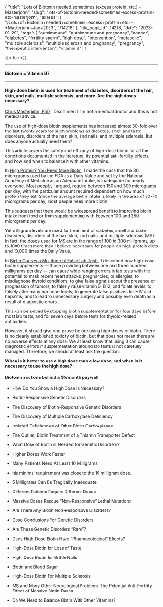 {
    "title": "Lots of Biotonin needed sometimes (excess protein, etc.) - Masterjohn",
    "slug": "lots-of-biotonin-needed-sometimes-excess-protein-etc-masterjohn",
    "aliases": [
        "/Lots+of+Biotonin+needed+sometimes+excess+protein+etc+-+Masterjohn+Jan+2023",
        "/14218"
    ],
    "tiki_page_id": 14218,
    "date": "2023-01-20",
    "tags": [
        "autoimmune",
        "autoimmune and pregnancy",
        "cancer",
        "diabetes",
        "fertility sperm",
        "high dose",
        "intervention",
        "metabolic",
        "multiple sclerosis",
        "multiple sclerosis and pregnancy",
        "pregnancy",
        "therapeutic intervention",
        "vitamin d"
    ]
}


{{< toc >}} 

---

#### Biotonin = Vitamin B7

---

#### High-dose biotin is used for treatment of diabetes, disorders of the hair, skin, and nails, multiple sclerosis, and more. Are the high doses necessary?

[Chris Masterjohn, PhD](https://substack.com/profile/7110306-chris-masterjohn-phd) &nbsp; Disclaimer: I am not a medical doctor and this is not medical advice.

The use of high-dose biotin supplements has increased almost 30-fold over the last twenty years for such problems as diabetes, smell and taste disorders, disorders of the hair, skin, and nails, and multiple sclerosis. But does anyone actually need them?

This article covers the safety and efficacy of high-dose biotin for all the conditions documented in the literature, its potential anti-fertility effects, and how and when to balance it with other vitamins.

In [High Protein? You Need More Biotin](https://chrismasterjohnphd.substack.com/p/high-protein-you-need-more-biotin), I made the case that the 30 micrograms used by the FDA as a Daily Value and set by the National Academy of Medicine as an Adequate Intake, is inadequate for nearly everyone. Most people, I argued, require between 150 and 300 micrograms per day, with the particular amount required dependent on how much protein they eat. Since the average biotin intake is likely in the area of 30-70 micrograms per day, most people need more biotin.

This suggests that there would be widespread benefit to improving biotin intake from food or from supplementing with between 100 and 250 micrograms per day.

Yet milligram levels are used for treatment of diabetes, smell and taste disorders, disorders of the hair, skin, and nails, and multiple sclerosis (MS). In fact, the doses used for MS are in the range of 100 to 300 milligrams, up to 1000 times more than I believe necessary for people on high-protein diets and 10,000 times the Daily Value.

In [Biotin Causes a Multitude of False Lab Tests](https://chrismasterjohnphd.substack.com/p/biotin-causes-false-lab-tests), I described how high-dose biotin supplements — those providing between one and three hundred milligrams per day — can cause wide-ranging errors in lab tests with the potential to mask recent heart attacks, pregnancies, or allergies; to misdiagnose thyroid conditions; to give false signals about the presence or progression of tumors; to falsely raise vitamin D, B12, and folate levels; to falsely alter many hormone levels; to generate false positives for HIV and hepatitis; and to lead to unnecessary surgery and possibly even death as a result of diagnostic errors.

This can be solved by stopping biotin supplementation for four days before most lab tests, and for seven days before tests for thyroid-related antibodies.

However, it should give one pause before using high doses of biotin. There is no clearly established toxicity of biotin, but that does not mean there are no adverse effects at any dose. We at least know that using it can cause diagnostic errors if supplementation around lab tests is not carefully managed. Therefore, we should at least ask the question:

 **When is it**  **better**  **to use a high dose than a low dose, and when is it**  **necessary**  **to use the high dose?** 

#### Biotonin sections behind a $5/month paywall

* How Do You Show a High Dose Is Necessary?

* Biotin-Responsive Genetic Disorders

* The Discovery of Biotin-Responsive Genetic Disorders

* The Discovery of Multiple Carboxylase Deficiency

* Isolated Deficiencies of Other Biotin Carboxylases

* The Outlier: Biotin Treatment of a Thiamin Transporter Defect

* What Dose of Biotin is Needed for Genetic Disorders?

* Higher Doses Work Faster

* Many Patients Need At Least 10 Milligrams

* his minimal requirement was close to the 10 milligram dose.

* 5 Milligrams Can Be Tragically Inadequate

* Different Patients Require Different Doses

* Massive Doses Rescue “Non-Responsive” Lethal Mutations

* Are There Any Biotin Non-Responsive Disorders?

* Dose Conclusions For Genetic Disorders

* Are These Genetic Disorders “Rare”?

* Does High-Dose Biotin Have “Pharmacological” Effects?

* High-Dose Biotin for Loss of Taste

* High-Dose Biotin for Brittle Nails

* Biotin and Blood Sugar

* High-Dose Biotin For Multiple Sclerosis

* MS and Many Other Neurological Problems The Potential Anti-Fertility Effect of Massive Biotin Doses

* Do We Need to Balance Biotin With Other Vitamins?